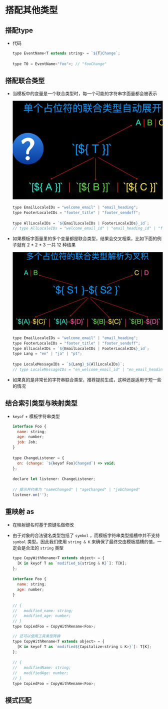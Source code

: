 # 搭配其他类型

## 搭配type

+ 代码

  ```js
  type EventName<T extends string> = `${T}Change`;

  type T0 = EventName<"foo">; // "fooChange"
  ```

## 搭配联合类型

+ 当模板中的变量是一个联合类型时，每一个可能的字符串字面量都会被表示

  ![](image/image_MfufizydVX.png)

  ```js
  type EmailLocaleIDs = "welcome_email" | "email_heading";
  type FooterLocaleIDs = "footer_title" | "footer_sendoff";

  type AllLocaleIDs = `${EmailLocaleIDs | FooterLocaleIDs}_id`;
  // type AllLocaleIDs = "welcome_email_id" | "email_heading_id" | "footer_title_id" | "footer_sendoff_id"
  ```

+ 如果模板字面量里的多个变量都是联合类型，结果会交叉相乘，比如下面的例子就有 2 \* 2 \* 3 一共 12 种结果

  ![](image/image_LqWm-wvmWH.png)

  ```js
  type EmailLocaleIDs = "welcome_email" | "email_heading";
  type FooterLocaleIDs = "footer_title" | "footer_sendoff";
  type AllLocaleIDs = `${EmailLocaleIDs | FooterLocaleIDs}_id`;
  type Lang = "en" | "ja" | "pt";

  type LocaleMessageIDs = `${Lang}_${AllLocaleIDs}`;
  // type LocaleMessageIDs = "en_welcome_email_id" | "en_email_heading_id" | "en_footer_title_id" | "en_footer_sendoff_id" | "ja_welcome_email_id" | "ja_email_heading_id" | "ja_footer_title_id" | "ja_footer_sendoff_id" | "pt_welcome_email_id" | "pt_email_heading_id" | "pt_footer_title_id" | "pt_footer_sendoff_id"
  ```

+ 如果真的是非常长的字符串联合类型，推荐提前生成，这种还是适用于短一些的情况

## 结合索引类型与映射类型

+ `keyof` + 模板字符串类型

  ```js
  interface Foo {
    name: string;
    age: number;
    job: Job;
  }

  type ChangeListener = {
    on: (change: `${keyof Foo}Changed`) => void;
  };

  declare let listener: ChangeListener;

  // 提示并约束为 "nameChanged" | "ageChanged" | "jobChanged"
  listener.on('');
  ```

## 重映射 as

+ 在映射键名时基于原键名做修改
+ 由于对象的合法键名类型包括了 `symbol` ，而模板字符串类型插槽中并不支持 `symbol` 类型。因此我们使用 `string & K` 来确保了最终交由模板插槽的值，一定会是合法的 `string` 类型

  ```js
  type CopyWithRename<T extends object> = {
    [K in keyof T as `modified_${string & K}`]: T[K];
  };

  interface Foo {
    name: string;
    age: number;
  }

  // {
  //   modified_name: string;
  //   modified_age: number;
  // }
  type CopiedFoo = CopyWithRename<Foo>;
  ```

  ```js
  // 还可以使用工具类型转换
  type CopyWithRename<T extends object> = {
    [K in keyof T as `modified${Capitalize<string & K>}`]: T[K];
  };

  // {
  //   modifiedName: string;
  //   modifiedAge: number;
  // }
  type CopiedFoo = CopyWithRename<Foo>;
  ```

## 模式匹配
